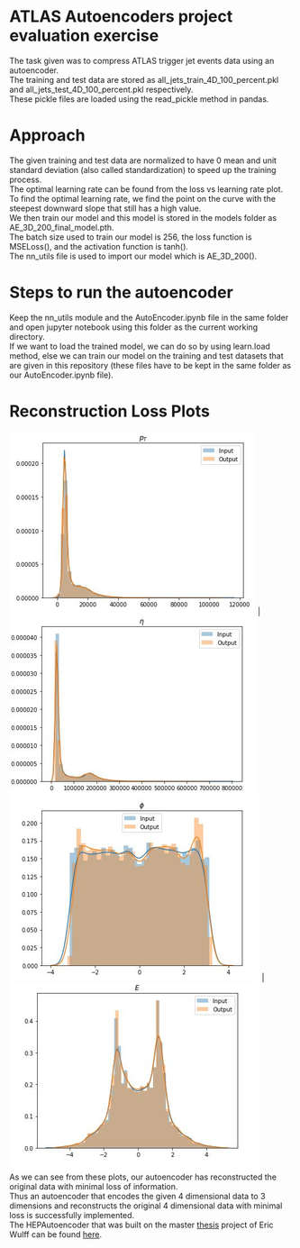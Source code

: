 # ATLAS Autoencoders project evaluation exercise
The task given was to compress ATLAS trigger jet events data using an autoencoder.</br>
The training and test data are stored as all_jets_train_4D_100_percent.pkl and all_jets_test_4D_100_percent.pkl respectively.</br>
These pickle files are loaded using the read_pickle method in pandas.</br>

# Approach
The given training and test data are normalized to have 0 mean and unit standard deviation (also called standardization) to speed up the training process.</br>
The optimal learning rate can be found from the loss vs learning rate plot. To find the optimal learning rate, we find the point on the curve with the steepest downward slope that still has a high value.</br>
We then train our model and this model is stored in the models folder as AE_3D_200_final_model.pth.</br>
The batch size used to train our model is 256, the loss function is MSELoss(), and the activation function is tanh().</br>
The nn_utils file is used to import our model which is AE_3D_200().</br>

# Steps to run the autoencoder
Keep the nn_utils module and the AutoEncoder.ipynb file in the same folder and open jupyter notebook using this folder as the current working directory.</br>
If we want to load the trained model, we can do so by using learn.load method, else we can train our model on the training and test datasets that are given in this repository (these files have to be kept in the same folder as our AutoEncoder.ipynb file).</br>

# Reconstruction Loss Plots
![](images/reconstruction%20loss%20of%20pt.JPG) | ![](images/reconstruction%20loss%20of%20eta.JPG)
![](images/reconstruction%20loss%20of%20phi.JPG) | ![](images/reconstruction%20loss%20of%20E.JPG)
</br>
As we can see from these plots, our autoencoder has reconstructed the original data with minimal loss of information.</br>
Thus an autoencoder that encodes the given 4 dimensional data to 3 dimensions and reconstructs the original 4 dimensional data with minimal loss is successfully implemented.</br>
The HEPAutoencoder that was built on the master [thesis](https://lup.lub.lu.se/student-papers/search/publication/9004751) project of Eric Wulff can be found [here](https://github.com/Skelpdar/HEPAutoencoders).
